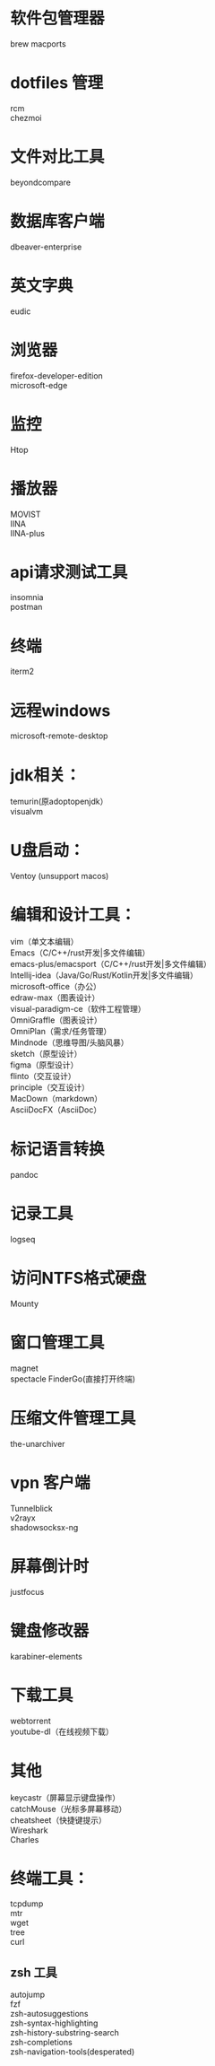 # 软件包管理器
brew
macports  

# dotfiles 管理
rcm  
chezmoi   

# 文件对比工具
beyondcompare

# 数据库客户端
dbeaver-enterprise         

# 英文字典
eudic                           
  

# 浏览器
firefox-developer-edition  
microsoft-edge  

# 监控
Htop

# 播放器
MOVIST  
IINA  
IINA-plus  

# api请求测试工具
insomnia                        
postman


# 终端
iterm2                          

# 远程windows
microsoft-remote-desktop

# jdk相关：
temurin(原adoptopenjdk）    
visualvm   


# U盘启动：
Ventoy (unsupport macos)

# 编辑和设计工具：
vim（单文本编辑）  
Emacs（C/C++/rust开发|多文件编辑）  
emacs-plus/emacsport（C/C++/rust开发|多文件编辑）      
Intellij-idea（Java/Go/Rust/Kotlin开发|多文件编辑）     
microsoft-office（办公）    
edraw-max（图表设计）  
visual-paradigm-ce（软件工程管理）    
OmniGraffle（图表设计）  
OmniPlan（需求/任务管理）  
Mindnode（思维导图/头脑风暴）   
sketch（原型设计）     
figma（原型设计）  
flinto（交互设计）   
principle（交互设计）   
MacDown（markdown）  
AsciiDocFX（AsciiDoc）   

# 标记语言转换  
pandoc  

# 记录工具  
logseq  


# 访问NTFS格式硬盘
Mounty

# 窗口管理工具
magnet  
spectacle
FinderGo(直接打开终端)

# 压缩文件管理工具
the-unarchiver

# vpn 客户端
Tunnelblick  
v2rayx  
shadowsocksx-ng  

# 屏幕倒计时
justfocus

# 键盘修改器
karabiner-elements

# 下载工具
webtorrent  
youtube-dl（在线视频下载） 

# 其他  
keycastr（屏幕显示键盘操作）   
catchMouse（光标多屏幕移动）    
cheatsheet（快捷键提示）  
Wireshark  
Charles   

# 终端工具：  
tcpdump  
mtr  
wget   
tree   
curl  
 
## zsh 工具  
autojump    
fzf     
zsh-autosuggestions  
zsh-syntax-highlighting  
zsh-history-substring-search  
zsh-completions  
zsh-navigation-tools(desperated)  


  
